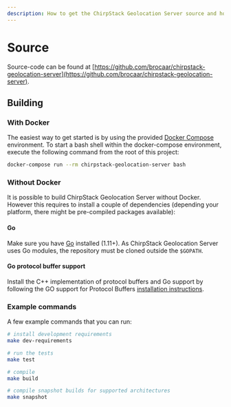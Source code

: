 ```yaml
---
description: How to get the ChirpStack Geolocation Server source and how to compile this into an executable binary.
---
```


# Source

Source-code can be found at [https://github.com/brocaar/chirpstack-geolocation-server](https://github.com/brocaar/chirpstack-geolocation-server).

## Building

### With Docker

The easiest way to get started is by using the provided 
[Docker Compose](https://docs.docker.com/compose/) environment. To start a bash
shell within the docker-compose environment, execute the following command from
the root of this project:

```bash
docker-compose run --rm chirpstack-geolocation-server bash
```

### Without Docker

It is possible to build ChirpStack Geolocation Server without Docker. However this requires
to install a couple of dependencies (depending your platform, there might be
pre-compiled packages available):

#### Go

Make sure you have [Go](https://golang.org/) installed (1.11+). As ChirpStack Geolocation Server
uses Go modules, the repository must be cloned outside the `$GOPATH`.

#### Go protocol buffer support

Install the C++ implementation of protocol buffers and Go support by following
the GO support for Protocol Buffers [installation instructions](https://github.com/golang/protobuf).

### Example commands

A few example commands that you can run:

```bash
# install development requirements
make dev-requirements

# run the tests
make test

# compile
make build

# compile snapshot builds for supported architectures
make snapshot
```
